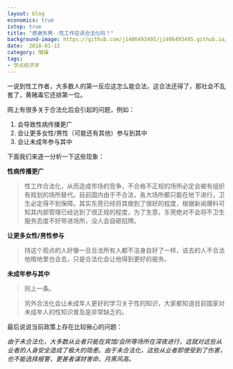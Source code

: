 ```yaml
---
layout: blog 
economics: true 
istop: true 
title: "感谢东莞--性工作应该合法化吗？" 
background-image: https://github.com/j1406493495/j1406493495.github.io/blob/master/_posts/cover/WechatIMG43.jpeg?raw=true
date:  2018-01-15 
category: 情操 
tags: 
- 学点经济学
---
```


一说到性工作者，大多数人的第一反应这怎么能合法，这合法还得了，那社会不乱套了，黄赌毒它还排第一位。

网上有很多关于合法化后会引起的问题，例如：
1. 会导致性病传播更广
2. 会让更多女性/男性（可能还有其他）参与到其中
3. 会让未成年参与其中

下面我们来逐一分析一下这些现象：

**性病传播更广**

>性工作合法化，从而造成市场的竞争，不合格不正规的场所必定会被有组织有规划的场所替代。目前国内由于不合法，各大场所都只能在地下进行，卫生必定得不到保障。其实东莞已经将其做到了很好的程度，根据新闻爆料可知其内部管理已经达到了很正规的程度，为了生意，东莞绝对不会将不卫生服务态度不好带进场所，没人会自砸招牌。

**让更多女性/男性参与**

>持这个观点的人好像一旦合法所有人都不洁身自好了一样，该去的人不合法他暗地里也会去，只是合法化会让他得到更好的服务。

**未成年参与其中**

>同上一条。

>另外合法化会让未成年人更好的学习关于性的知识，大家都知道目前国家对未成年人的性知识普及是非常缺乏的。


最后说说当前政策上存在比较揪心的问题：

*由于未合法化，大多数从业者只能在宾馆/会所等场所在深夜进行，这就对这些从业者的人身安全造成了极大的隐患。由于未合法化，这些从业者即使受到了伤害，也不能选择报警，更甚者谋财害命，月黑风高。*
